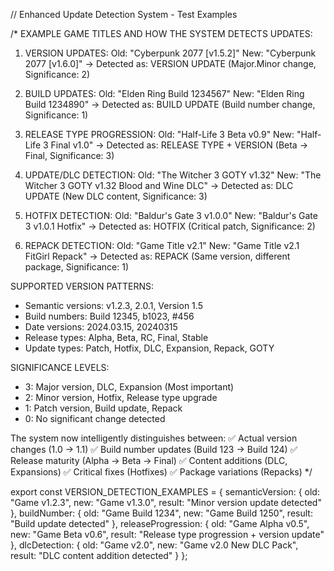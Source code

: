 // Enhanced Update Detection System - Test Examples

/*
EXAMPLE GAME TITLES AND HOW THE SYSTEM DETECTS UPDATES:

1. VERSION UPDATES:
   Old: "Cyberpunk 2077 [v1.5.2]"
   New: "Cyberpunk 2077 [v1.6.0]"
   → Detected as: VERSION UPDATE (Major.Minor change, Significance: 2)

2. BUILD UPDATES:
   Old: "Elden Ring Build 1234567"
   New: "Elden Ring Build 1234890" 
   → Detected as: BUILD UPDATE (Build number change, Significance: 1)

3. RELEASE TYPE PROGRESSION:
   Old: "Half-Life 3 Beta v0.9"
   New: "Half-Life 3 Final v1.0"
   → Detected as: RELEASE TYPE + VERSION (Beta → Final, Significance: 3)

4. UPDATE/DLC DETECTION:
   Old: "The Witcher 3 GOTY v1.32"
   New: "The Witcher 3 GOTY v1.32 Blood and Wine DLC"
   → Detected as: DLC UPDATE (New DLC content, Significance: 3)

5. HOTFIX DETECTION:
   Old: "Baldur's Gate 3 v1.0.0"
   New: "Baldur's Gate 3 v1.0.1 Hotfix"
   → Detected as: HOTFIX (Critical patch, Significance: 2)

6. REPACK DETECTION:
   Old: "Game Title v2.1"
   New: "Game Title v2.1 FitGirl Repack"
   → Detected as: REPACK (Same version, different package, Significance: 1)

SUPPORTED VERSION PATTERNS:
- Semantic versions: v1.2.3, 2.0.1, Version 1.5
- Build numbers: Build 12345, b1023, #456
- Date versions: 2024.03.15, 20240315
- Release types: Alpha, Beta, RC, Final, Stable
- Update types: Patch, Hotfix, DLC, Expansion, Repack, GOTY

SIGNIFICANCE LEVELS:
- 3: Major version, DLC, Expansion (Most important)
- 2: Minor version, Hotfix, Release type upgrade
- 1: Patch version, Build update, Repack
- 0: No significant change detected

The system now intelligently distinguishes between:
✅ Actual version changes (1.0 → 1.1)
✅ Build number updates (Build 123 → Build 124)
✅ Release maturity (Alpha → Beta → Final)
✅ Content additions (DLC, Expansions)
✅ Critical fixes (Hotfixes)
✅ Package variations (Repacks)
*/

export const VERSION_DETECTION_EXAMPLES = {
  semanticVersion: {
    old: "Game v1.2.3",
    new: "Game v1.3.0", 
    result: "Minor version update detected"
  },
  buildNumber: {
    old: "Game Build 1234",
    new: "Game Build 1250",
    result: "Build update detected"
  },
  releaseProgression: {
    old: "Game Alpha v0.5",
    new: "Game Beta v0.6",
    result: "Release type progression + version update"
  },
  dlcDetection: {
    old: "Game v2.0",
    new: "Game v2.0 New DLC Pack",
    result: "DLC content addition detected"
  }
};